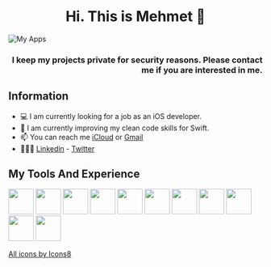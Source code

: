 <h1 align=center> Hi. This is Mehmet  </h1>

![My Apps](https://user-images.githubusercontent.com/74152011/178023507-9f7e35a1-5955-4da8-b93d-8afe5f2328f6.png)

<h3 align=end> I keep my projects private for security reasons. Please contact me if you are interested in me. </h3>

## Information
+ 💻 I am currently looking for a job as an iOS developer.
+ 🔨 I am currently improving my clean code skills for Swift.
+ 📫 You can reach me <a href="mailto:Mehmet1095@icloud.com">iCloud</a> or <a href="mailto:dev.mehmetates@gmail.com">Gmail</a>
+ 👨🏼‍💻 <a href="https://www.linkedin.com/in/devmehmetates/">Linkedin</a> - <a href="https://twitter.com/devmehmetates">Twitter</a>

## My Tools And Experience
<div>
  <a href="https://developer.apple.com/swift/"><img src="https://img.icons8.com/color/480/000000/swift.png" width=50></a>
  <a href="https://developer.apple.com/xcode/swiftui/"><img src="https://img.icons8.com/color/480/000000/swiftui.png" width=50></a>
  <a href="https://developer.apple.com/xcode/"><img src="https://img.icons8.com/color/480/000000/xcode.png" width=50></a>
  <a href="https://dart.dev/"><img src="https://img.icons8.com/color/480/000000/dart.png" width=50></a>
  <a href="https://flutter.dev/"><img src="https://img.icons8.com/color/480/000000/flutter.png" width=50></a>
  <a href="https://code.visualstudio.com/"><img src="https://img.icons8.com/color/480/000000/visual-studio-code-2019.png" width=50></a>
  <a href="https://developer.android.com/studio"><img src="https://img.icons8.com/color/480/000000/android-studio.png" width=50></a>
  <a href="https://www.figma.com/"><img src="https://img.icons8.com/color/480/000000/figma.png" width=50></a>
  <a href="https://www.adobe.com/tr/products/xd.html"><img src="https://img.icons8.com/color/480/000000/adobe-xd--v1.png" width=50></a>
  <a href="https://git-scm.com/"><img src="https://img.icons8.com/color/480/000000/git.png" width=50></a>
  <a href="https://firebase.google.com/"><img src="https://img.icons8.com/color/480/000000/firebase.png" width=50></a>
</div>

<!--
**Mehmetates07/Mehmetates07** is a ✨ _special_ ✨ repository because its `README.md` (this file) appears on your GitHub profile.

Here are some ideas to get you started:

# My Currently Work
<img src="https://www.coucle.com/uploads/educations/1594641849.png">

# My Top Programming Languages
[![Top Langs](https://github-readme-stats.vercel.app/api/top-langs/?username=devmehmetates&hide=css,jupyter%20notebook&card_width=1000)](https://github.com/anuraghazra/github-readme-stats)

# My Github Stats
[![Mehmet's GitHub stats](https://github-readme-stats.vercel.app/api?username=Mehmetates07&count_private=true&custom_title=Mehmet%20Ateş&show_icons=true&line_height=50)](https://github.com/anuraghazra/github-readme-stats)

- 👯 I’m looking to collaborate on ...
- 🤔 I’m looking for help with ...
- 💬 Ask me about ...
- 📫 How to reach me: ...
- 😄 Pronouns: ...
- ⚡ Fun fact: ...
-->


<a href="https://icons8.com">All icons by Icons8</a>
